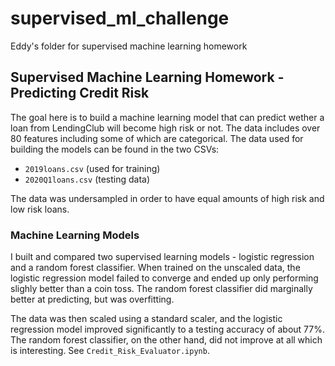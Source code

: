 # supervised_ml_challenge
Eddy's folder for supervised machine learning homework 

## Supervised Machine Learning Homework - Predicting Credit Risk
The goal here is to build a machine learning model that can predict wether a loan from LendingClub will become high risk or not. The data includes over 80 features including some of which are categorical. The data used for building the models can be found in the two CSVs:
- `2019loans.csv` (used for training)
- `2020Q1loans.csv` (testing data)

The data was undersampled in order to have equal amounts of high risk and low risk loans. 

### Machine Learning Models
I built and compared two supervised learning models - logistic regression and a random forest classifier. When trained on the unscaled data, the logistic regression model failed to converge and ended up only performing slighly better than a coin toss. The random forest classifier did marginally better at predicting, but was overfitting. 

The data was then scaled using a standard scaler, and the logistic regression model improved significantly to a testing accuracy of about 77%. The random forest classifier, on the other hand, did not improve at all which is interesting. See `Credit_Risk_Evaluator.ipynb`.
